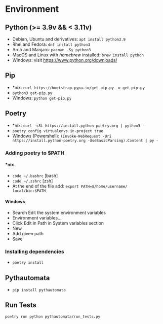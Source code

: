 # Environment

## Python (>= 3.9v && < 3.11v)

- Debian, Ubuntu and derivatives: `apt install python3.9`
- Rhel and Fedora: `dnf install python3`
- Arch and Manjaro: `pacman -Sy python3`
- MacOS and Linux with *homebrew* installed: `brew install python`
- Windows: visit https://www.python.org/downloads/

## Pip
- *nix: `curl https://bootstrap.pypa.io/get-pip.py -o get-pip.py`
- `python3 get-pip.py`
- Windows: `python get-pip.py`


## Poetry

- *nix: `curl -sSL https://install.python-poetry.org | python3 -`
- `poetry config virtualenvs.in-project true`
- Windows (Powershell): `(Invoke-WebRequest -Uri https://install.python-poetry.org -UseBasicParsing).Content | py -`

### Adding poetry to $PATH

#### *nix

- `code ~/.bashrc` [bash]
- `code ~/.zshrc` [zsh]
- At the end of the file add: `export PATH=$/home/username/ local/bin:$PATH`

#### Windows

- Search Edit the system environment variables
- Environment variables...
- Click Edit in Path in System variables section
- New
- Add given path
- Save

### Installing dependencies

- `poetry install`

## Pythautomata

- `pip install pythautomata`

## Run Tests

```
poetry run python pythautomata/run_tests.py
```




